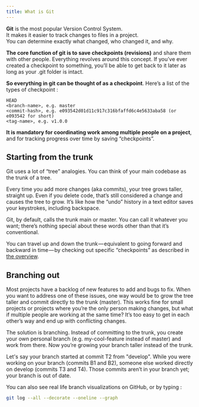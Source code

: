 ```yaml
---
title: What is Git
---
```


**Git** is the most popular Version Control System.  
It makes it easier to track changes to files in a project.  
You can determine exactly what changed, who changed it, and why.

**The core function of git is to save checkpoints (revisions)** and share them with other people. Everything revolves around this concept.
If you’ve ever created a checkpoint to something, you’ll be able to get back to it later as long as your .git folder is intact.

**So everything in git can be thought of as a checkpoint**. Here’s a list of the types of checkpoint :

```
HEAD
<branch-name>, e.g. master
<commit-hash>, e.g. e093542d01d11c917c316bfaffd6c4e5633aba58 (or e093542 for short)
<tag-name>, e.g. v1.0.0
```

**It is mandatory for coordinating work among multiple people on a project**, and for tracking progress over time by saving “checkpoints”.  


## Starting from the trunk

Git uses a lot of “tree” analogies. You can think of your main codebase as the trunk of a tree.

Every time you add more changes (aka commits), your tree grows taller, straight up. Even if you delete code, that’s still considered a change and causes the tree to grow. It’s like how the “undo” history in a text editor saves your keystrokes, including backspace.

Git, by default, calls the trunk main or master. You can call it whatever you want; there’s nothing special about these words other than that it’s conventional.

You can travel up and down the trunk — equivalent to going forward and backward in time — by checking out specific “checkpoints” as described in [the overview](./overview).

## Branching out

Most projects have a backlog of new features to add and bugs to fix. When you want to address one of these issues, one way would be to grow the tree taller and commit directly to the trunk (master). This works fine for small projects or projects where you’re the only person making changes, but what if multiple people are working at the same time? It’s too easy to get in each other’s way and end up with conflicting changes.

The solution is branching. Instead of committing to the trunk, you create your own personal branch (e.g. my-cool-feature instead of master) and work from there. Now you’re growing your branch taller instead of the trunk.

Let's say your branch started at commit T2 from "develop". While you were working on your branch (commits B1 and B2), someone else worked directly on develop (commits T3 and T4). Those commits aren’t in your branch yet; your branch is out of date.

You can also see real life branch visualizations on GitHub, or by typing :

```bash
git log --all --decorate --oneline --graph
```

